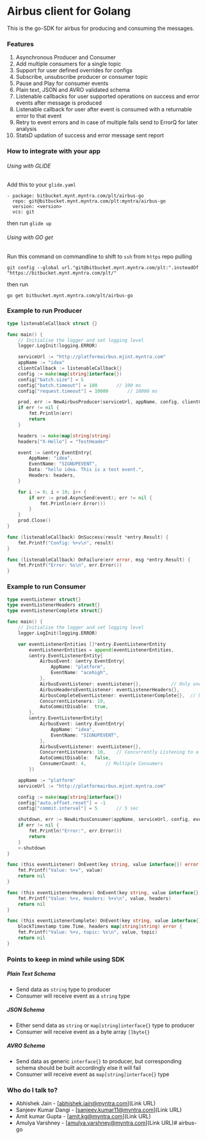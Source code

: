 # Airbus client for Golang
This is the go-SDK for airbus for producing and consuming the messages.

### Features
1. Asynchronous Producer and Consumer
2. Add multiple consumers for a single topic
3. Support for user defined overrides for configs
4. Subscribe, unsubscribe producer or consumer topic
5. Pause and Play for consumer events
6. Plain text, JSON and AVRO validated schema
7. Listenable callbacks for user supported operations on success and error events after message is produced
8. Listenable callback for user after event is consumed with a returnable error to that event
9. Retry to event errors and in case of multiple fails send to ErrorQ for later analysis
10. StatsD updation of success and error message sent report

### How to integrate with your app
###### Using with GLIDE
Add this to your `glide.yaml`
```
- package: bitbucket.mynt.myntra.com/plt/airbus-go
  repo: git@bitbucket.mynt.myntra.com/plt:myntra/airbus-go
  version: <version>
  vcs: git
```
then run `glide up`

###### Using with GO get
Run this command on commandline to shift to `ssh` from `https` repo pulling
```
git config --global url."git@bitbucket.mynt.myntra.com/plt:".insteadOf "https://bitbucket.mynt.myntra.com/plt/"
```
then run
```
go get bitbucket.mynt.myntra.com/plt/airbus-go
```

### Example to run Producer
```go
type listenableCallback struct {}

func main() {
    // Initialise the logger and set logging level
    logger.LogInit(logging.ERROR)

    serviceUrl := "http://platformairbus.mjint.myntra.com"
    appName := "idea"
    clientCallback := listenableCallback{}
    config := make(map[string]interface{})
    config["batch.size"] = 5
    config["batch.timeout"] = 100       // 100 ms
    config["request.timeout"] = 10000       // 10000 ms

	prod, err := NewAirbusProducer(serviceUrl, appName, config, clientCallback, false)
	if err != nil {
		fmt.Println(err)
		return
	}

	headers := make(map[string]string)
    headers["X-Hello"] = "TestHeader"

	event := &entry.EventEntry{
		AppName: "idea",
		EventName: "SIGNUPEVENT",
		Data: "hello idea. This is a test event.",
		Headers: headers,
	}

	for i := 0; i < 10; i++ {
		if err := prod.AsyncSend(event); err != nil {
            fmt.Println(err.Error())
        }
	}
	prod.Close()
}

func (listenableCallback) OnSuccess(result *entry.Result) {
	fmt.Printf("Config: %+v\n", result)
}

func (listenableCallback) OnFailure(err error, msg *entry.Result) {
	fmt.Printf("Error: %s\n", err.Error())
}
```

### Example to run Consumer
```go
type eventListener struct{}
type eventListenerHeaders struct{}
type eventListenerComplete struct{}

func main() {
    // Initialise the logger and set logging level
    logger.LogInit(logging.ERROR)

	var eventListenerEntities []*entry.EventListenerEntity
    	eventListenerEntities = append(eventListenerEntities,
    	&entry.EventListenerEntity{
    		AirbusEvent: &entry.EventEntry{
    			AppName: "platform",
    			EventName: "acehigh",
    		},
    		AirbusEventListener: eventListener{},           // Only one of these two listeners is required, Depending on wether
    		AirbusHeadersEventListener: eventListenerHeaders{},        //  you are sending and receiving headers or not
    		AirbusCompleteEventListener: eventListenerComplete{},  // Use this one only if you want complete msg info
    		ConcurrentListeners: 10,
    		AutoCommitDisable:  true,
    	},
    	&entry.EventListenerEntity{
    		AirbusEvent: &entry.EventEntry{
    			AppName: "idea",
    			EventName: "SIGNUPEVENT",
    		},
    		AirbusEventListener: eventListener{},
    		ConcurrentListeners: 10,    // Concurrently Listening to a single consumer
    		AutoCommitDisable:  false,
    		ConsumerCount: 4,       // Multiple Consumers
    	})

	appName := "platform"
	serviceUrl := "http://platformairbus.mjint.myntra.com"

	config := make(map[string]interface{})
    config["auto.offset.reset"] = -1
    config["commit.interval"] = 5       // 5 sec

	shutdown, err := NewAirbusConsumer(appName, serviceUrl, config, eventListenerEntities)
	if err != nil {
		fmt.Println("Error:", err.Error())
		return
	}
    <-shutdown
}

func (this eventListener) OnEvent(key string, value interface{}) error {
	fmt.Printf("Value: %+v", value)
	return nil
}

func (this eventListenerHeaders) OnEvent(key string, value interface{}, headers map[string]string) error {
	fmt.Printf("Value: %+v, Headers: %+v\n", value, headers)
	return nil
}

func (this eventListenerComplete) OnEvent(key string, value interface{}, topic string, partition int32, offset int64, timestamp,
	blockTimestamp time.Time, headers map[string]string) error {
	fmt.Printf("Value: %+v, topic: %s\n", value, topic)
	return nil
}
```

### Points to keep in mind while using SDK
##### Plain Text Schema
* Send data as `string` type to producer
* Consumer will receive event as a `string` type

##### JSON Schema
* Either send data as `string` or `map[string]interface{}` type to producer
* Consumer will receive event as a byte array `[]byte{}`

##### AVRO Schema
* Send data as generic `interface{}` to producer, but corresponding schema should be built accordingly else it will fail
* Consumer will receive event as `map[string]interface{}` type

### Who do I talk to?
* Abhishek Jain - [abhishek.jain@myntra.com](Link URL)
* Sanjeev Kumar Dangi - [sanjeev.kumar11@myntra.com](Link URL)
* Amit kumar Gupta - [amit.kg@myntra.com](Link URL)
* Amulya Varshney - [amulya.varshney@myntra.com](Link URL)# airbus-go
